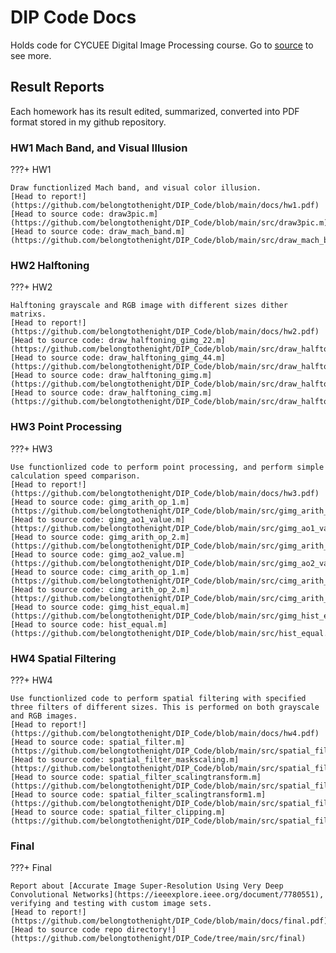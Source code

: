 # DIP Code Docs

Holds code for CYCUEE Digital Image Processing course. Go to [source](https://github.com/belongtothenight/DIP_Code) to see more.

## Result Reports

Each homework has its result edited, summarized, converted into PDF format stored in my github repository.

### HW1 Mach Band, and Visual Illusion

???+ HW1

    Draw functionlized Mach band, and visual color illusion.  
    [Head to report!](https://github.com/belongtothenight/DIP_Code/blob/main/docs/hw1.pdf)  
    [Head to source code: draw3pic.m](https://github.com/belongtothenight/DIP_Code/blob/main/src/draw3pic.m)  
    [Head to source code: draw_mach_band.m](https://github.com/belongtothenight/DIP_Code/blob/main/src/draw_mach_band.m)

### HW2 Halftoning

???+ HW2

    Halftoning grayscale and RGB image with different sizes dither matrixs.  
    [Head to report!](https://github.com/belongtothenight/DIP_Code/blob/main/docs/hw2.pdf)  
    [Head to source code: draw_halftoning_gimg_22.m](https://github.com/belongtothenight/DIP_Code/blob/main/src/draw_halftoning_gimg_22.m)  
    [Head to source code: draw_halftoning_gimg_44.m](https://github.com/belongtothenight/DIP_Code/blob/main/src/draw_halftoning_gimg_44.m)  
    [Head to source code: draw_halftoning_gimg.m](https://github.com/belongtothenight/DIP_Code/blob/main/src/draw_halftoning_gimg.m)  
    [Head to source code: draw_halftoning_cimg.m](https://github.com/belongtothenight/DIP_Code/blob/main/src/draw_halftoning_cimg.m)  

### HW3 Point Processing

???+ HW3

    Use functionlized code to perform point processing, and perform simple calculation speed comparison.  
    [Head to report!](https://github.com/belongtothenight/DIP_Code/blob/main/docs/hw3.pdf)  
    [Head to source code: gimg_arith_op_1.m](https://github.com/belongtothenight/DIP_Code/blob/main/src/gimg_arith_op_1.m)  
    [Head to source code: gimg_ao1_value.m](https://github.com/belongtothenight/DIP_Code/blob/main/src/gimg_ao1_value.m)  
    [Head to source code: gimg_arith_op_2.m](https://github.com/belongtothenight/DIP_Code/blob/main/src/gimg_arith_op_2.m)  
    [Head to source code: gimg_ao2_value.m](https://github.com/belongtothenight/DIP_Code/blob/main/src/gimg_ao2_value.m)  
    [Head to source code: cimg_arith_op_1.m](https://github.com/belongtothenight/DIP_Code/blob/main/src/cimg_arith_op_1.m)  
    [Head to source code: cimg_arith_op_2.m](https://github.com/belongtothenight/DIP_Code/blob/main/src/cimg_arith_op_2.m)  
    [Head to source code: gimg_hist_equal.m](https://github.com/belongtothenight/DIP_Code/blob/main/src/gimg_hist_equal.m)  
    [Head to source code: hist_equal.m](https://github.com/belongtothenight/DIP_Code/blob/main/src/hist_equal.m)  

### HW4 Spatial Filtering

???+ HW4

    Use functionlized code to perform spatial filtering with specified three filters of different sizes. This is performed on both grayscale and RGB images.  
    [Head to report!](https://github.com/belongtothenight/DIP_Code/blob/main/docs/hw4.pdf)  
    [Head to source code: spatial_filter.m](https://github.com/belongtothenight/DIP_Code/blob/main/src/spatial_filter.m)  
    [Head to source code: spatial_filter_maskscaling.m](https://github.com/belongtothenight/DIP_Code/blob/main/src/spatial_filter_maskscaling.m)  
    [Head to source code: spatial_filter_scalingtransform.m](https://github.com/belongtothenight/DIP_Code/blob/main/src/spatial_filter_scalingtransform.m)  
    [Head to source code: spatial_filter_scalingtransform1.m](https://github.com/belongtothenight/DIP_Code/blob/main/src/spatial_filter_scalingtransform1.m)  
    [Head to source code: spatial_filter_clipping.m](https://github.com/belongtothenight/DIP_Code/blob/main/src/spatial_filter_clipping.m)  

### Final

???+ Final

    Report about [Accurate Image Super-Resolution Using Very Deep Convolutional Networks](https://ieeexplore.ieee.org/document/7780551), verifying and testing with custom image sets.  
    [Head to report!](https://github.com/belongtothenight/DIP_Code/blob/main/docs/final.pdf)  
    [Head to source code repo directory!](https://github.com/belongtothenight/DIP_Code/tree/main/src/final)  
